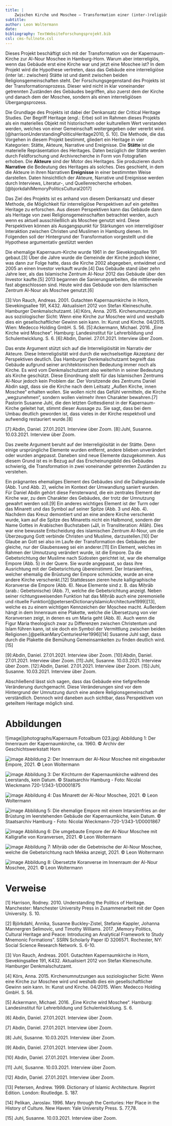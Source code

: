 ```yaml
---
title: |
    Zwischen Kirche und Moschee – Transformation einer (inter-)religiösen Stätte in Hamburg: von der Kapernaum-Kirche zur Al-Nour Moschee
subtitle: 
author: Leon Woltermann
date:
bibliography: TextWebsiteForschungsprojekt.bib
csl: cms-fullnote.csl
---
```


Dieses Projekt beschäftigt sich mit der Transformation von der Kapernaum-Kirche zur Al-Nour Moschee in Hamburg-Horn. Warum aber interreligiös, wenn das Gebäude erst eine Kirche war und jetzt eine Moschee ist? In dem Projekt wird die Hypothese vertreten, dass das Gebäude eine interreligiöse (inter lat.: zwischen) Stätte ist und damit zwischen beiden Religionsgemeinschaften steht. Der Forschungsgegenstand des Projekts ist der Transformationsprozess. Dieser wird nicht in klar voneinander getrennten Zuständen des Gebäudes begriffen, also zuerst dem der Kirche und danach dem der Moschee, sondern als einen interreligiösen Übergangsprozess.

Die Grundlage des Projekts ist dabei der Denkansatz der Critical Heritage Studies. Der Begriff Heritage (engl.: Erbe) soll im Rahmen dieses Projekts als ein materielles Objekt mit historischem oder kulturellem Wert verstanden werden, welches von einer Gemeinschaft weitergegeben oder vererbt wird.[@harrisonUnderstandingPoliticsHeritage2010, S. 10].  Die Methode, die das Vorgehen in diesem Projekt bestimmt, gliedert ein Heritage in vier Kategorien: Stätte, Akteure, Narrative und Ereignisse. Die **Stätte** ist die materielle Repräsentation des Heritages. Daten bezüglich der Stätte werden durch Feldforschung und Archivrecherche in Form von Fotografien erhoben. Die **Akteure** sind der Motor des Heritages. Sie produzieren durch **Narrative** die Bedeutung des Heritages als solches. Dies geschieht, in dem die Akteure in ihren Narrativen **Ereignisse** in einer bestimmten Weise darstellen. Daten hinsichtlich der Akteure, Narrative und Ereignisse werden durch Interviews, Literatur-, und Quellenrecherche erhoben.[@bjorkdahlMemoryPoliticsCultural2017]

Das Ziel des Projekts ist es anhand von diesem Denkansatz und dieser Methode, die Möglichkeit für interreligiöse Perspektiven auf ein geteiltes Heritage zu erforschen. Aus diesen Perspektiven kann das Gebäude dann als Heritage von zwei Religionsgemeinschaften betrachtet werden, auch wenn es aktuell ausschließlich als Moschee genutzt wird. Diese Perspektiven können als Ausgangspunkt für Stärkungen von interreligiöser Interaktion zwischen Christen und Muslimen in Hamburg dienen. Im Folgenden soll der Hintergrund der Transformation vorgestellt und die Hypothese argumentativ gestützt werden

Die ehemalige Kapernaum-Kirche wurde 1961 in der Sievekingsallee 191 gebaut.[3]  Über die Jahre wurde die Gemeinde der Kirche jedoch kleiner, was dann zur Folge hatte, dass die Kirche 2002 abgegeben, entwidmet und 2005 an einen Investor verkauft wurde.[4]  Das Gebäude stand über zehn Jahre leer, als das Islamische Zentrum Al-Nour 2012 das Gebäude über den Investor kaufte.[5] 2013 begannen die Sanierungsarbeiten, die mittlerweile fast abgeschlossen sind. Heute wird das Gebäude von dem Islamischen Zentrum Al-Nour als Moschee genutzt.[6]

[3]:Von Rauch, Andreas. 2001. Gutachten Kapernaumkirche in Horn, Sievekingsallee 191, K432. Aktualisiert 2012 von Stefan Kleineschulte. Hamburger Denkmalschutzamt. 
[4]:Körs, Anna. 2015. Kirchenumnutzungen aus soziologischer Sicht: Wenn eine Kirche zur Moschee wird und weshalb dies ein gesellschaftlicher Gewinn sein kann. In: Kunst und Kirche.  04/2015. Wien: Medecco Holding GmbH. S. 56.
[5]:Ackermann, Michael. 2016. „Eine Kirche wird Moschee“. Hamburg: Landesinstitut für Lehrerbildung und Schulentwicklung. S. 6. 
[6]:Abdin, Daniel. 27.01.2021. Interview über Zoom. 

Das erste Argument stützt sich auf die Interreligiösität im Narrativ der Akteure. Diese Interreligösität wird durch die wechselseitige Akzeptanz der Perspektiven deutlich. Das Hamburger Denkmalschutzamt begreift das Gebäude aufgrund seiner architektonischen Bedeutung immer noch als Kirche. Es wird vom Denkmalschutzamt also weiterhin in seiner Bedeutung als Kirche geschützt. Diese Einordnung stellt für das Islamischen Zentrums Al-Nour jedoch kein Problem dar. Der Vorsitzende des Zentrums Daniel Abdin sagt, dass sie die Kirche nach dem Leitsatz „Außen Kirche, innen Moschee“ erhalten wollen. Sie wollen nicht das Gefühl vermitteln, die Kirche „wegzunehmen“, sondern wollen vielmehr ihren Charakter bewahren.[7]  Pastorin Susanne Juhl, die den letzten Gottesdienst in der Kapernaum-Kirche geleitet hat, stimmt dieser Aussage zu. Sie sagt, dass bei dem Umbau deutlich geworden ist, dass vieles in der Kirche respektvoll und aufwendig restauriert wurde.[8]

[7]:Abdin, Daniel. 27.01.2021. Interview über Zoom.
[8]:Juhl, Susanne. 10.03.2021. Interview über Zoom.

Das zweite Argument beruht auf der Interreligiösität in der Stätte. Denn einige ursprüngliche Elemente wurden entfernt, andere blieben unverändert oder wurden angepasst. Daneben sind neue Elemente dazugekommen. Aus diesem Grund ist es in Bezug auf das Erscheinungsbild des Gebäudes schwierig, die Transformation in zwei voneinander getrennten Zuständen zu verstehen.

Ein prägnantes ehemaliges Element des Gebäudes sind die Dalleglaswände (Abb. 1 und Abb. 2), welche im Kontext der Umwandlung saniert wurden. Für Daniel Abdin gehört diese Fensterwand, die ein zentrales Element der Kirche war, zu dem Charakter des Gebäudes, der trotz der Umnutzung gewahrt werden soll.[9]  Ein anderes wichtiges Element ist der Turm oder das Minarett und das Symbol auf seiner Spitze (Abb. 3 und Abb. 4). Nachdem das Kreuz demontiert und an eine andere Kirche verschenkt wurde, kam auf die Spitze des Minaretts nicht ein Halbmond, sondern der Name Gottes in Arabischen Buchstaben (الله, in Transliteration: Allāh). Dies war eine bewusste Entscheidung des islamischen Zentrum Al-Nour, um die Überzeugung Gott verbinde Christen und Muslime, darzustellen.[10]  Der Glaube an Gott sei also im Laufe der Transformation des Gebäudes der gleiche, nur der Glaubensweg sei ein anderer.[11]  Ein Element, welches im Rahmen der Umnutzung verändert wurde, ist die Empore. Da die Gebetsrichtung der Muslime nach Südosten gerichtet ist, war die ehemalige Empore (Abb. 5) in der Quere. Sie wurde angepasst, so dass ihre Ausrichtung mit der Gebetsrichtung übereinstimmt. Der Intarsienfries, welcher ehemalig die Brüstung der Empore schmückte, wurde an eine andere Kirche verschenkt.[12]  Stattdessen zieren heute kalligraphische Koranverse die Empore (Abb. 6). Neue Elemente sind z. B. das Miḥrāb (arab.: Gebetsnische) (Abb. 7), welche die Gebetsrichtung anzeigt. Neben seiner richtungsweisenden Funktion hat das Miḥrāb auch eine zeremonielle und rituelle Funktion[@petersenDictionaryIslamicArchitecture1999][13], welche es zu einem wichtigen Kennzeichen der Moschee macht. Außerdem hängt in dem Innenraum eine Plakette, welche die Übersetzung von vier Koranversen zeigt, in denen es um Maria geht (Abb. 8). Auch wenn die Figur Maria theologisch zwar zu Differenzen zwischen Christentum und Islam führen kann, ist sie doch ein Symbol der Vermittlung zwischen beiden Religionen.[@pelikanMaryCenturiesHer1996][14] Susanne Juhl sagt, dass durch die Plakette die Bemühung Gemeinsamkeiten zu finden deutlich wird.[15]

[9]:Abdin, Daniel. 27.01.2021. Interview über Zoom.
[10]:Abdin, Daniel. 27.01.2021. Interview über Zoom.
[11]:Juhl, Susanne. 10.03.2021. Interview über Zoom.
[12]:Abdin, Daniel. 27.01.2021. Interview über Zoom.
[15]:Juhl, Susanne. 10.03.2021. Interview über Zoom.

Abschließend lässt sich sagen, dass das Gebäude eine tiefgreifende Veränderung durchgemacht. Diese Veränderungen sind vor dem Hintergrund der Umnutzung durch eine andere Religionsgemeinschaft verständlich. Dennoch wird daneben auch sichtbar, dass Perspektiven von geteiltem Heritage möglich sind.



# Abbildungen

![image](photographs/Kapernaum Fotoalbum 023.jpg)
Abbildung 1: Der Innenraum der Kapernaumkirche, ca. 1960. © Archiv der Geschichtswerkstatt Horn

![image](photographs/1lp4f.jpeg)
Abbildung 2: Der Innenraum der Al-Nour Moschee mit eingebauter Empore, 2021. © Leon Woltermann
 
![image](photographs/StaatsarchivHamburgFoto_NicolaiWieckmann_720-1_343-1_D0001875)
Abbildung 3: Der Kirchturm der Kapernaumkirche während des Leerstands, kein Datum. 
© Staatsarchiv Hamburg - Foto: Nicolai Wieckmann 720-1/343-1/D0001875

![image](photographs/IMG_7170.JPG)
Abbildung 4: Das Minarett der Al-Nour Moschee, 2021. © Leon Woltermann

![image](photographs/StaatsarchivHamburgFoto_NicolaiWieckmann_720-1_343-1_D0001867)
Abbildung 5: Die ehemalige Empore mit einem Intarsienfries an der Brüstung im leerstehenden Gebäude der Kapernaumkiche, kein Datum. © Staatsarchiv Hamburg - Foto: Nicolai Wieckmann-720-1/343-1/D0001867

![image](photographs/IMG_7114.JPG)
Abbildung 6: Die umgebaute Empore der Al-Nour Moschee mit Kalligrafie von Koranversen, 2021. © Leon Woltermann

![image](photographs/IMG_7084.JPG)
Abbildung 7: Miḥrāb oder die Gebetnische der Al-Nour Moschee, welche die Gebetsrichtung nach Mekka anzeigt, 2021. 
© Leon Woltermann

![image](photographs/IMG_7119.JPG)
Abbildung 8: Übersetzte Koranverse im Innenraum der Al-Nour Moschee, 2021. © Leon Woltermann


# Verweise
[1] Harrison, Rodney. 2010. Understanding the Politics of Heritage. Manchester: Manchester University Press in
Zusammenarbeit mit der Open University. S. 10. 

[2] Björkdahl, Annika, Susanne Buckley-Zistel, Stefanie Kappler, Johanna Mannergren Selimovic, und Timothy Williams. 2017. „Memory Politics, Cultural Heritage and Peace: Introducing an Analytical Framework to Study Mnemonic Formations”. SSRN Scholarly Paper ID 3206571. Rochester, NY: Social Science Research Network. S. 6-10.

[3] Von Rauch, Andreas. 2001. Gutachten Kapernaumkirche in Horn, Sievekingsallee 191, K432. Aktualisiert 2012 von Stefan Kleineschulte. Hamburger Denkmalschutzamt. 

[4] Körs, Anna. 2015. Kirchenumnutzungen aus soziologischer Sicht: Wenn eine Kirche zur Moschee wird und weshalb dies ein gesellschaftlicher Gewinn sein kann. In: Kunst und Kirche.  04/2015. Wien: Medecco Holding GmbH. S. 56.

[5] Ackermann, Michael. 2016. „Eine Kirche wird Moschee“. Hamburg: Landesinstitut für Lehrerbildung und Schulentwicklung. S. 6. 

[6] Abdin, Daniel. 27.01.2021. Interview über Zoom. 

[7] Abdin, Daniel. 27.01.2021. Interview über Zoom.

[8] Juhl, Susanne. 10.03.2021. Interview über Zoom.

[9] Abdin, Daniel. 27.01.2021. Interview über Zoom.

[10] Abdin, Daniel. 27.01.2021. Interview über Zoom.

[11] Juhl, Susanne. 10.03.2021. Interview über Zoom.

[12] Abdin, Daniel. 27.01.2021. Interview über Zoom.

[13] Petersen, Andrew. 1999. Dictionary of Islamic Architecture. Reprint Edition. London: Routledge. S. 187.

[14] Pelikan, Jaroslav. 1996. Mary through the Centuries: Her Place in the History of Culture. New Haven: Yale University Press. S. 77,78.

[15] Juhl, Susanne. 10.03.2021. Interview über Zoom.

